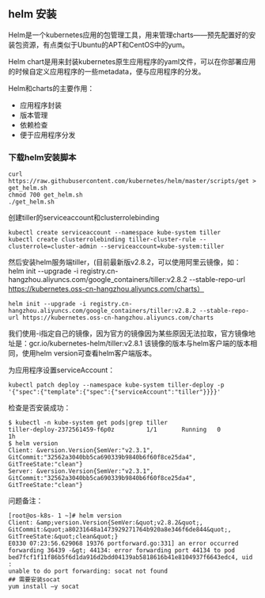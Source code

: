 ## helm 安装

Helm是一个kubernetes应用的包管理工具，用来管理charts——预先配置好的安装包资源，有点类似于Ubuntu的APT和CentOS中的yum。

Helm chart是用来封装kubernetes原生应用程序的yaml文件，可以在你部署应用的时候自定义应用程序的一些metadata，便与应用程序的分发。

Helm和charts的主要作用：
-  应用程序封装
-  版本管理
-  依赖检查
-  便于应用程序分发

### 下载helm安装脚本
```
curl https://raw.githubusercontent.com/kubernetes/helm/master/scripts/get > get_helm.sh
chmod 700 get_helm.sh
./get_helm.sh
```

创建tiller的serviceaccount和clusterrolebinding
```
kubectl create serviceaccount --namespace kube-system tiller
kubectl create clusterrolebinding tiller-cluster-rule --clusterrole=cluster-admin --serviceaccount=kube-system:tiller
```

然后安装helm服务端tiller，(目前最新版v2.8.2，可以使用阿里云镜像，如： helm init --upgrade -i registry.cn-hangzhou.aliyuncs.com/google_containers/tiller:v2.8.2 --stable-repo-url https://kubernetes.oss-cn-hangzhou.aliyuncs.com/charts）
```
helm init --upgrade -i registry.cn-hangzhou.aliyuncs.com/google_containers/tiller:v2.8.2 --stable-repo-url https://kubernetes.oss-cn-hangzhou.aliyuncs.com/charts
```

我们使用-i指定自己的镜像，因为官方的镜像因为某些原因无法拉取，官方镜像地址是：gcr.io/kubernetes-helm/tiller:v2.8.1 该镜像的版本与helm客户端的版本相同，使用helm version可查看helm客户端版本。

为应用程序设置serviceAccount：

```
kubectl patch deploy --namespace kube-system tiller-deploy -p '{"spec":{"template":{"spec":{"serviceAccount":"tiller"}}}}'
```

检查是否安装成功：
```
$ kubectl -n kube-system get pods|grep tiller
tiller-deploy-2372561459-f6p0z         1/1       Running   0          1h
$ helm version
Client: &version.Version{SemVer:"v2.3.1", GitCommit:"32562a3040bb5ca690339b9840b6f60f8ce25da4", GitTreeState:"clean"}
Server: &version.Version{SemVer:"v2.3.1", GitCommit:"32562a3040bb5ca690339b9840b6f60f8ce25da4", GitTreeState:"clean"}
```

问题备注：
```
[root@os-k8s- 1 ~]# helm version
Client: &amp;version.Version{SemVer:&quot;v2.8.2&quot;,
GitCommit:&quot;a80231648a1473929271764b920a8e346f6de844&quot;,
GitTreeState:&quot;clean&quot;}
E0330 07:23:56.629068 19376 portforward.go:331] an error occurred
forwarding 36439 -&gt; 44134: error forwarding port 44134 to pod
bed7fcf1f11f86b5f6d1da916d2bdd04139ab5818616b41e8104937f6643edc4, uid :
unable to do port forwarding: socat not found
## 需要安装socat
yum install –y socat
```
